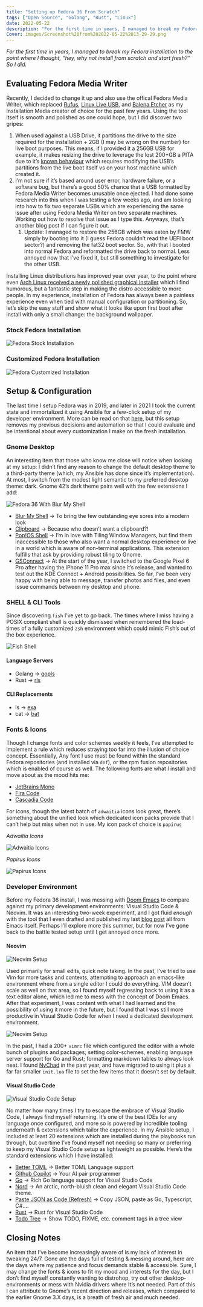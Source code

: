 ```yaml
---
title: "Setting up Fedora 36 From Scratch"
tags: ["Open Source", "Golang", "Rust", "Linux"]
date: 2022-05-22
description: "For the first time in years, I managed to break my Fedora installation to the point where I thought, “hey, why not install from scratch and start fresh?” So I did." 
Cover: images/Screenshot%20from%202022-05-22%2013-29-29.png
---
```



*For the first time in years, I managed to break my Fedora installation to the point where I thought, “hey, why not install from scratch and start fresh?” So I did.* 

## Evaluating Fedora Media Writer

Recently, I decided to change it up and also use the offical Fedora Media Writer, which  replaced [Rufus](https://rufus.ie/en/), [Linux Live USB](https://www.linuxliveusb.com/), and [Balena Etcher](https://www.balena.io/etcher/) as my Installation Media creator of choice for the past few years. Using the tool itself is smooth and polished as one could hope, but I did discover  two gripes: 

1. When used against a USB Drive, it partitions the drive to the size required for the installation + 2GB (I may be wrong on the number) for live boot purposes. This means, if I provided it a 256GB USB for example, it makes resizing the drive to leverage the lost 200+GB a PITA due to it’s [known behaviour](https://ask.fedoraproject.org/t/fedora-media-writer-made-my-usb-stick-unusable/8676/2) which requires modifying the USB’s partitions from the live boot itself vs on your host machine which created it.
2. I’m not sure if it’s based around user error, hardware failure, or a software bug, but there’s a good 50% chance that a USB formatted by Fedora Media Writer becomes unusable once ejected. I had done some research into this when I was testing a few weeks ago, and am looking into how to fix two separate USBs which are experiencing the same issue after using Fedora Media Writer on two separate machines. Working out how to resolve that issue as I type this. Anyways, that’s another blog post if I can figure it out.
    1. Update: I managed to restore the 256GB which was eaten by FMW simply by booting into it (I guess Fedora couldn’t read the UEFI boot sector?) and removing the fat32 boot sector. So, with that I booted into normal Fedora and reformatted the drive back to normal. Less annoyed now that I’ve fixed it, but still something to investigate for the other USB.

Installing Linux distributions has improved year over year, to the point where even [Arch Linux received a newly polished graphical installer](https://archlinux.org/news/installation-medium-with-installer/) which I find humorous, but a fantastic step in making the distro accessible to more people. In my experience, installation of Fedora has always been a painless experience even when tied with manual configuration or partitioning. So, let’s skip the easy stuff and show what it looks like upon first boot after install with only a small change: the background wallpaper. 

### Stock Fedora Installation

![Fedora Stock Installation](images/Screenshot%20from%202022-05-12%2020-17-04.png)

### Customized Fedora Installation

![Fedora Customized Installation](images/Screenshot%20from%202022-05-22%2013-29-29.png)

## Setup & Configuration

The last time I setup Fedora was in 2019, and later in 2021 I took the current state and immortalized it using Ansible for a few-click setup of my developer environment. More can be read on that [here](https://raygervais.dev/articles/2021/9/ansible_automation/),  but this setup removes my previous decisions and automation so that I could evaluate and be intentional about every customization I make on the fresh installation.

### Gnome Desktop

An interesting item that those who know me close will notice when looking at my setup: I didn’t find any reason to change the default desktop theme to a third-party theme (which, my Ansible has done since it’s implementation). At most, I switch from the modest light semantic to my preferred desktop theme: dark. Gnome 42’s dark theme pairs well with the few extensions I add: 

![Fedora 36 With Blur My Shell](images/Screenshot%20from%202022-05-22%2013-20-50.png)

- [Blur My Shell](https://github.com/aunetx/blur-my-shell) → To bring the few outstanding eye sores into a modern look
- [Clipboard](https://github.com/Tudmotu/gnome-shell-extension-clipboard-indicator) → Because who doesn’t want a clipboard?!
- [Pop!OS Shell](https://github.com/pop-os/shell) → I’m in love with Tiling Window Managers, but find them inaccessible to those who also want a normal desktop experience or live in a world which is aware of non-terminal applications. This extension fulfills that ask by providing robust tiling to Gnome.
- [GSConnect](https://github.com/GSConnect/gnome-shell-extension-gsconnect) → At the start of the year, I switched to the Google Pixel 6 Pro after having the iPhone 11 Pro max since it’s release, and wanted to test out the KDE Connect + Android possibilities. So far, I’ve been very happy with being able to message, transfer photos and files, and even issue commands between my desktop and phone.

### SHELL & CLI Tools

Since discovering `fish` I’ve yet to go back. The times where I miss having a POSIX compliant shell is quickly dismissed when remembered the load-times of a fully customized `zsh` environment which could mimic Fish’s out of the box experience.

![Fish Shell](images/FishShell.png)


#### Language Servers

- Golang → [gopls](https://pkg.go.dev/golang.org/x/tools/gopls)
- Rust → [rls](https://github.com/rust-lang/rls)

#### CLI Replacements

- ls → [exa](https://github.com/ogham/exa)
- cat → [bat](https://github.com/sharkdp/bat)

### Fonts & Icons

Though I change fonts and color schemes weekly it feels, I’ve attempted to implement a rule which reduces straying too far into the illusion of choice concept. Essentially, Any font I use must be found within the standard Fedora repositories (and installed via `dnf`), or the rpm fusion repositories which is enabled of course as well. The following fonts are what I install and move about as the mood hits me: 

- [JetBrains Mono](https://github.com/JetBrains/JetBrainsMono)
- [Fira Code](https://github.com/tonsky/FiraCode)
- [Cascadia Code](https://github.com/microsoft/cascadia-code)

For icons, though the latest batch of `adwaitia` icons look great, there’s something about the unified look which dedicated icon packs provide that I can’t help but miss when not in use. My icon pack of choice is `papirus`

_Adwaitia Icons_

![Adwaitia Icons](images/AdwaitiaIcons.png)

_Papirus Icons_

![Papirus Icons](images/PapirusIcons.png)

### Developer Environment

Before my Fedora 36 install, I was messing with [Doom Emacs](https://github.com/doomemacs/doomemacs) to compare against my primary development environments: Visual Studio Code & Neovim. It was an interesting two-week experiment, and I got fluid *enough* with the tool that I even drafted and published my last [blog post](https://raygervais.dev/articles/2022/05/exploring_copilot/) all from Emacs itself. Perhaps I’ll explore more this summer, but for now I’ve gone back to the battle tested setup until I get annoyed once more. 

#### Neovim

![Neovim Setup](images/Neovim.png)


Used primarily for small edits, quick note taking. In the past, I’ve tried to use Vim for more tasks and contexts, attempting to approach an emacs-like environment where from a single editor I could do everything. VIM doesn’t scale as well on that area, so I found myself regressing back to using it as a text editor alone, which led me to mess with the concept of Doom Emacs. After that experiment, I was content with what I had learned and the possibility of using it more in the future, but I found that I was still more productive in Visual Studio Code for when I need a dedicated development environment.

![Neovim Setup](images/Neovim2.png)


In the past, I had a 200+ `vimrc` file which configured the editor with a whole bunch of plugins and packages; setting color-schemes, enabling language server support for Go and Rust; formatting markdown tables to always look neat. I found [NvChad](https://github.com/NvChad/NvChad) in the past year, and have migrated to using it plus a far far smaller `init.lua` file to set the few items that it doesn’t set by default.

#### Visual Studio Code

![Visual Studio Code Setup](images/VisualStudioCode.png)


No matter how many times I try to escape the embrace of Visual Studio Code, I always find myself returning. It’s one of the best IDEs for any language once configured, and more so is powered by incredible tooling underneath & extensions which tailor the experience. In my Ansible setup, I included at least 20 extensions which are installed during the playbooks run through, but overtime I’ve found myself not needing so many or preferring to keep my Visual Studio Code setup as lightweight as possible. Here’s the standard extensions which I have installed: 

- [Better TOML](https://github.com/bungcip/better-toml) → Better TOML Language support
- [Github Copilot](https://github.com/github/copilot-docs) → Your AI pair programmer
- [Go](https://github.com/golang/vscode-go) → Rich Go language support for Visual Studio Code
- [Nord](https://github.com/arcticicestudio/nord-visual-studio-code) → An arctic, north-bluish clean and elegant Visual Studio Code theme.
- [Paste JSON as Code (Refresh)](https://github.com/doggy8088/quicktype-vscode-refresh) → Copy JSON, paste as Go, Typescript, C#….
- [Rust](https://github.com/rust-lang/vscode-rust) → Rust for Visual Studio Code
- [Todo Tree](https://github.com/Gruntfuggly/todo-tree) → Show TODO, FIXME, etc. comment tags in a tree view

## Closing Notes

An item that I’ve become increasingly aware of is my lack of interest in tweaking 24/7. Gone are the days full of testing & messing around, here are the days where my patience and focus demands stable & accessible. Sure, I may change the fonts & icons to fit my mood and interests for the day, but I don’t find myself constantly wanting to distrohop, try out other desktop-environments or mess with Nvidia drivers where It’s not needed. Part of this I can attribute to Gnome’s recent direction and releases, which compared to the earlier Gnome 3.X days, is a breath of fresh air and much needed.